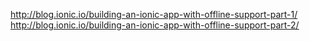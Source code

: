 http://blog.ionic.io/building-an-ionic-app-with-offline-support-part-1/
http://blog.ionic.io/building-an-ionic-app-with-offline-support-part-2/
